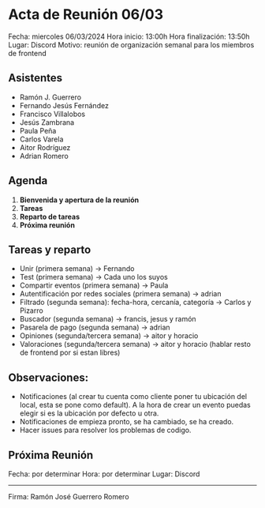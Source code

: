 # Acta de Reunión 06/03 

Fecha: miercoles 06/03/2024 
Hora inicio: 13:00h 
Hora finalización: 13:50h 
Lugar: Discord 
Motivo: reunión de organización semanal para los miembros de frontend 


## Asistentes 

- Ramón J. Guerrero 
- Fernando Jesús Fernández 
- Francisco Villalobos 
- Jesús Zambrana 
- Paula Peña 
- Carlos Varela 
- Aitor Rodríguez
- Adrian Romero


## Agenda 

1. **Bienvenida y apertura de la reunión** 
2. **Tareas** 
3. **Reparto de tareas** 
4. **Próxima reunión** 

  
## Tareas y reparto

-  Unir (primera semana) -> Fernando
-  Test (primera semana) -> Cada uno los suyos
-  Compartir eventos (primera semana) -> Paula
-  Autentificación por redes sociales (primera semana) -> adrian
-  Filtrado (segunda semana): fecha-hora, cercanía, categoría -> Carlos y Pizarro
-  Buscador (segunda semana) -> francis, jesus y ramón
-  Pasarela de pago (segunda semana) -> adrian
-  Opiniones (segunda/tercera semana) -> aitor y horacio
-  Valoraciones (segunda/tercera semana) -> aitor y horacio (hablar resto de frontend por si estan libres)


## Observaciones: 
-  Notificaciones (al crear tu cuenta como cliente poner tu ubicación del local, esta se pone como default). A la hora de crear un evento puedas elegir si es la ubicación por defecto u otra.
-  Notificaciones de empieza pronto, se ha cambiado, se ha creado.
-  Hacer issues para resolver los problemas de codigo.



## Próxima Reunión 

Fecha: por determinar 
Hora: por determinar 
Lugar: Discord 

---

Firma: Ramón José Guerrero Romero 

 

 

 